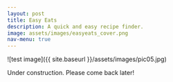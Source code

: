```yaml
---
layout: post
title: Easy Eats
description: A quick and easy recipe finder.
image: assets/images/easyeats_cover.png
nav-menu: true
---
```


![test image]({{ site.baseurl }}/assets/images/pic05.jpg)

Under construction. Please come back later!